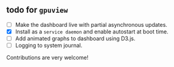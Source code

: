 todo for `gpuview`
-------------------

- [ ] Make the dashboard live with partial asynchronous updates.
- [x] Install as a `service daemon` and enable autostart at boot time.
- [ ] Add animated graphs to dashboard using D3.js.
- [ ] Logging to system journal.

Contributions are very welcome!
